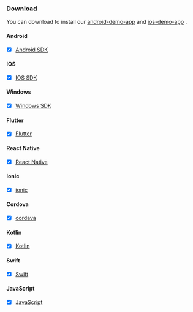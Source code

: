 
### Download
You can download to install our [android-demo-app][android-app]
 and [ios-demo-app][ios-app] .

[android-app]: https://www.pgyer.com/6GtstDbT
[ios-app]: https://apps.apple.com/us/app/mpos-reader/id6737266942


<!-- tabs:start -->

#### **Android**

- [x] [Android SDK](https://gitlab.com/dspread/android) 

#### **IOS**

- [x] [IOS SDK](https://gitlab.com/dspread/ios)

#### **Windows**

- [x] [Windows SDK](https://gitlab.com/dspread/windows)

#### **Flutter**

- [x] [Flutter](https://gitlab.com/dspread/flutter_demo)

#### **React Native**

- [x] [React Native](https://gitlab.com/dspread/react-native)
    
#### **Ionic**

- [x] [ionic](https://gitlab.com/dspread/ionic-demo)
    
#### **Cordova**

- [x] [cordava](https://gitlab.com/dspread/cordova-plugin)

#### **Kotlin**

- [x] [Kotlin](https://gitlab.com/dspread/kotlin) 

#### **Swift**

- [x] [Swift](https://gitlab.com/dspread/ios/-/tree/Swift-Demo) 

#### **JavaScript**

- [x] [JavaScript](https://gitlab.com/dspread/web-js-demo) 

<!-- tabs:end -->

